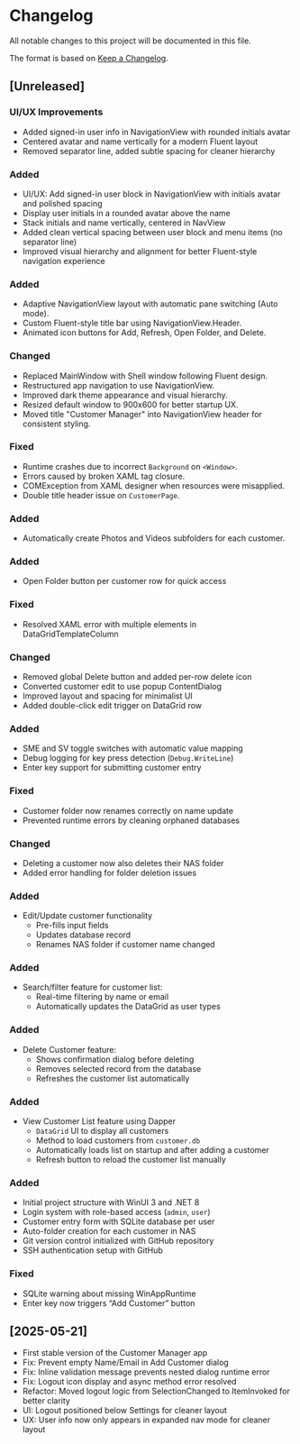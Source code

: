 # Changelog

All notable changes to this project will be documented in this file.

The format is based on [Keep a Changelog](https://keepachangelog.com/en/1.0.0/).

## [Unreleased]

### UI/UX Improvements
- Added signed-in user info in NavigationView with rounded initials avatar
- Centered avatar and name vertically for a modern Fluent layout
- Removed separator line, added subtle spacing for cleaner hierarchy

### Added
- UI/UX: Add signed-in user block in NavigationView with initials avatar and polished spacing
- Display user initials in a rounded avatar above the name
- Stack initials and name vertically, centered in NavView
- Added clean vertical spacing between user block and menu items (no separator line)
- Improved visual hierarchy and alignment for better Fluent-style navigation experience


### Added
- Adaptive NavigationView layout with automatic pane switching (Auto mode).
- Custom Fluent-style title bar using NavigationView.Header.
- Animated icon buttons for Add, Refresh, Open Folder, and Delete.

### Changed
- Replaced MainWindow with Shell window following Fluent design.
- Restructured app navigation to use NavigationView.
- Improved dark theme appearance and visual hierarchy.
- Resized default window to 900x600 for better startup UX.
- Moved title "Customer Manager" into NavigationView header for consistent styling.

### Fixed
- Runtime crashes due to incorrect `Background` on `<Window>`.
- Errors caused by broken XAML tag closure.
- COMException from XAML designer when resources were misapplied.
- Double title header issue on `CustomerPage`.

### Added
- Automatically create Photos and Videos subfolders for each customer.

### Added
- Open Folder button per customer row for quick access

### Fixed
- Resolved XAML error with multiple elements in DataGridTemplateColumn

### Changed
- Removed global Delete button and added per-row delete icon
- Converted customer edit to use popup ContentDialog
- Improved layout and spacing for minimalist UI
- Added double-click edit trigger on DataGrid row

### Added
- SME and SV toggle switches with automatic value mapping
- Debug logging for key press detection (`Debug.WriteLine`)
- Enter key support for submitting customer entry

### Fixed
- Customer folder now renames correctly on name update
- Prevented runtime errors by cleaning orphaned databases

### Changed
- Deleting a customer now also deletes their NAS folder
- Added error handling for folder deletion issues

### Added
- Edit/Update customer functionality
  - Pre-fills input fields
  - Updates database record
  - Renames NAS folder if customer name changed

### Added
- Search/filter feature for customer list:
  - Real-time filtering by name or email
  - Automatically updates the DataGrid as user types


### Added
- Delete Customer feature:
  - Shows confirmation dialog before deleting
  - Removes selected record from the database
  - Refreshes the customer list automatically


### Added
- View Customer List feature using Dapper
  - `DataGrid` UI to display all customers
  - Method to load customers from `customer.db`
  - Automatically loads list on startup and after adding a customer
  - Refresh button to reload the customer list manually


### Added
- Initial project structure with WinUI 3 and .NET 8
- Login system with role-based access (`admin`, `user`)
- Customer entry form with SQLite database per user
- Auto-folder creation for each customer in NAS
- Git version control initialized with GitHub repository
- SSH authentication setup with GitHub

### Fixed
- SQLite warning about missing WinAppRuntime
- Enter key now triggers “Add Customer” button

## [2025-05-21]
- First stable version of the Customer Manager app
- Fix: Prevent empty Name/Email in Add Customer dialog
- Fix: Inline validation message prevents nested dialog runtime error
- Fix: Logout icon display and async method error resolved
- Refactor: Moved logout logic from SelectionChanged to ItemInvoked for better clarity
- UI: Logout positioned below Settings for cleaner layout
- UX: User info now only appears in expanded nav mode for cleaner layout
